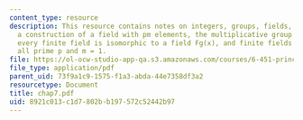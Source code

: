 ```yaml
---
content_type: resource
description: This resource contains notes on integers, groups, fields, polynomials,
  a construction of a field with pm elements, the multiplicative group of Fq is cyclic,
  every finite field is isomorphic to a field Fg(x), and finite fields Fpm exist for
  all prime p and m = 1.
file: https://ol-ocw-studio-app-qa.s3.amazonaws.com/courses/6-451-principles-of-digital-communication-ii-spring-2005/8921c013c1d7802bb197572c52442b97_chap7.pdf
file_type: application/pdf
parent_uid: 73f9a1c9-1575-f1a3-abda-44e7358df3a2
resourcetype: Document
title: chap7.pdf
uid: 8921c013-c1d7-802b-b197-572c52442b97
---
```

